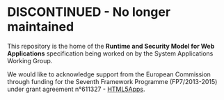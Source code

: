 # DISCONTINUED - No longer maintained

This repository is the home of the **Runtime and Security Model for Web Applications** specification being worked on by the System Applications Working Group.

We would like to acknowledge support from the European Commission through funding for the Seventh Framework Programme (FP7/2013-2015) under grant agreement n°611327 - [HTML5Apps](http://html5apps-project.eu).
